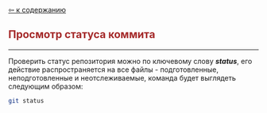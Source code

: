 [&#8678; к содержанию](readme.md)

<span style="color:brown">Просмотр статуса коммита</span>
--
---
Проверить статус репозитория можно по ключевому слову _**status**_, его действие распространяется на все файлы - подготовленные, неподготовленные и неотслеживаемые, команда будет выглядеть следующим образом:

```bash
git status
```
